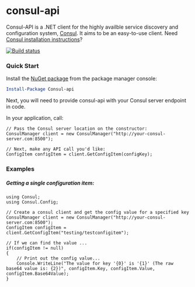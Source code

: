 consul-api
==========

Consul-API is a .NET client for the highly availble service discovery and configuration system, [Consul](https://www.consul.io/).  It aims to be an easy-to-use client. Need [Consul installation instructions](https://www.consul.io/intro/getting-started/install.html)?

[![Build status](https://ci.appveyor.com/api/projects/status/b6l1hfiknqjxogrf?svg=true)](https://ci.appveyor.com/project/danesparza/consul-api)

### Quick Start

Install the [NuGet package](https://www.nuget.org/packages/Consul-api/) from the package manager console:

```powershell
Install-Package Consul-api
```
Next, you will need to provide consul-api with your Consul server endpoint in code. 

In your application, call:

```CSharp
// Pass the Consul server location on the constructor:
ConsulManager client = new ConsulManager("http://your-consul-server.com:8500");

// Next, make any API call you'd like:
ConfigItem configItem = client.GetConfigItem(configKey);
```

### Examples

##### Getting a single configuration item:

```CSharp
using Consul;
using Consul.Config;

// Create a consul client and get the config value for a specified key
ConsulManager client = new ConsulManager("http://your-consul-server.com:8500");
ConfigItem configItem = client.GetConfigItem("testing/testconfigitem");

// If we can find the value ... 
if(configItem != null)
{
    // Print out the config value...
    Console.WriteLine("The value for key '{0}' is '{1}' (The raw base64 value is: {2})", configItem.Key, configItem.Value, configItem.Base64Value);
}

```

